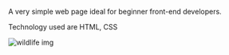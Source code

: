 A very simple web page ideal for beginner front-end developers.

Technology used are HTML, CSS

![wildlife img](https://github.com/Tanya2420/website/assets/99401057/a0171095-31ff-4d56-a45e-87100ffda6b1)
